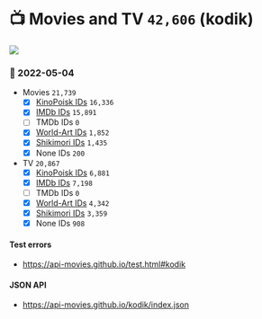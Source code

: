 # :tv: Movies and TV `42,606` (kodik)

<a href="https://API-Movies.github.io"><img src="https://API-Movies.github.io/banner.png?cache"></a>

### :date: 2022-05-04
- Movies `21,739`
  - [x] <a href="https://API-Movies.github.io/kodik/movie_kinopoisk_ids.json">KinoPoisk IDs</a> `16,336`
  - [x] <a href="https://API-Movies.github.io/kodik/movie_imdb_ids.json">IMDb IDs</a> `15,891`
  - [ ] TMDb IDs `0`
  - [x] <a href="https://API-Movies.github.io/kodik/movie_world_art_ids.json">World-Art IDs</a> `1,852`
  - [x] <a href="https://API-Movies.github.io/kodik/movie_shikimori_ids.json">Shikimori IDs</a> `1,435`
  - [x] None IDs `200`
- TV `20,867`
  - [x] <a href="https://API-Movies.github.io/kodik/tv_kinopoisk_ids.json">KinoPoisk IDs</a> `6,881`
  - [x] <a href="https://API-Movies.github.io/kodik/tv_imdb_ids.json">IMDb IDs</a> `7,198`
  - [ ] TMDb IDs `0`
  - [x] <a href="https://API-Movies.github.io/kodik/tv_world_art_ids.json">World-Art IDs</a> `4,342`
  - [x] <a href="https://API-Movies.github.io/kodik/tv_shikimori_ids.json">Shikimori IDs</a> `3,359`
  - [x] None IDs `908`
#### Test errors
- <a href='https://api-movies.github.io/test.html#kodik'>https://api-movies.github.io/test.html#kodik</a>
#### JSON API
- <a href='https://api-movies.github.io/kodik/index.json'>https://api-movies.github.io/kodik/index.json</a>
